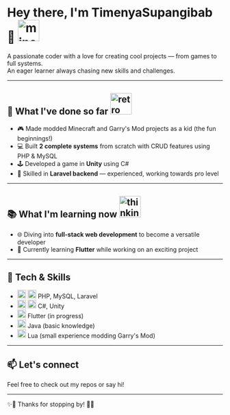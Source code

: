 # Hey there, I'm TimenyaSupangibab 👋 <img src="https://media.giphy.com/media/13CoXDiaCcCoyk/giphy.gif" alt="minecraft gif" height="50" />

A passionate coder with a love for creating cool projects — from games to full systems.  
An eager learner always chasing new skills and challenges.

---

## 🚀 What I've done so far <img src="https://media3.giphy.com/media/v1.Y2lkPTc5MGI3NjExempldTMwZHd5ZmN2emt0dWI5aHRzMTIzeHJ4bzJpb3M5b2hoM2NoeCZlcD12MV9pbnRlcm5hbF9naWZfYnlfaWQmY3Q9Zw/szaTML0LZFAQa3do7Y/giphy.gif" alt="retro game controller" height="50" /> 

- 🎮 Made modded Minecraft and Garry's Mod projects as a kid (the fun beginnings!)
- 💻 Built **2 complete systems** from scratch with CRUD features using PHP & MySQL  
- 🕹️ Developed a game in **Unity** using C# 
- 🌱 Skilled in **Laravel backend** — experienced, working towards pro level

---

## 📚 What I'm learning now <img src="https://media.giphy.com/media/v1.Y2lkPTc5MGI3NjExMW5meWgwbmdvcXFhd2ljMzNkMzI5YnpsMzc4M3ppNGt1YWlneG83dyZlcD12MV9naWZzX3NlYXJjaCZjdD1n/a5viI92PAF89q/giphy.gif" alt="thinking" height="50">

- 🌐 Diving into **full-stack web development** to become a versatile developer  
- 📱 Currently learning **Flutter** while working on an exciting project

---

## 🔧 Tech & Skills

- <img src="https://cdn.jsdelivr.net/gh/devicons/devicon/icons/php/php-original.svg" alt="PHP" width="20" height="20" /> <img src="https://cdn.jsdelivr.net/gh/devicons/devicon/icons/laravel/laravel-original.svg" alt="Laravel" width="20" height="20" /> PHP, MySQL, Laravel  
- <img src="https://cdn.jsdelivr.net/gh/devicons/devicon/icons/csharp/csharp-original.svg" alt="C#" width="20" height="20" /> <img src="https://cdn.jsdelivr.net/gh/devicons/devicon/icons/unity/unity-original.svg" alt="Unity" width="20" height="20" /> C#, Unity  
- <img src="https://cdn.jsdelivr.net/gh/devicons/devicon/icons/flutter/flutter-original.svg" alt="Flutter" width="20" height="20" /> Flutter (in progress)  
- <img src="https://cdn.jsdelivr.net/gh/devicons/devicon/icons/java/java-original.svg" alt="Java" width="20" height="20" /> Java (basic knowledge)  
- <img src="https://cdn.jsdelivr.net/gh/devicons/devicon/icons/lua/lua-original.svg" alt="Lua" width="20" height="20" /> Lua (small experience modding Garry's Mod)


---

## 📫 Let's connect

Feel free to check out my repos or say hi!

---

✨👾 Thanks for stopping by! 👾✨


